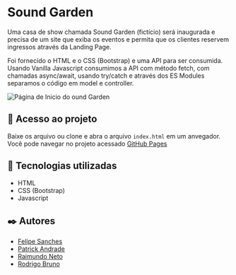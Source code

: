 # Sound Garden

Uma casa de show chamada Sound Garden (fictício) será inaugurada e precisa de um site que exiba os eventos e permita que os clientes reservem ingressos através da Landing Page.

Foi fornecido o HTML e o CSS (Bootstrap) e uma API para ser consumida. Usando Vanilla Javascript consumimos a API com método fetch, com chamadas async/await, usando try/catch e através dos ES Modules separamos o código em model e controller.

![Página de Inicio do ound Garden](https://i.ibb.co/TKV7CGv/be8ce569-fa6f-443a-9430-fa484db1504d.png 'Página de Inicio do ound Garden')

## 📁 Acesso ao projeto

Baixe os arquivo ou clone e abra o arquivo `index.html` em um anvegador. Você pode navegar no projeto acessado [GitHub Pages](https://rodrigobruno.github.io/soundgarden-front/)

## 💾 Tecnologias utilizadas

-   HTML
-   CSS (Bootstrap)
-   Javascript

## ✒️ Autores

-   [Felipe Sanches](https://github.com/FelipeSanchesMartinez)
-   [Patrick Andrade](https://github.com/DevPatriick)
-   [Raimundo Neto](https://github.com/r-f-s-neto/)
-   [Rodrigo Bruno](https://github.com/rodrigobruno/)
